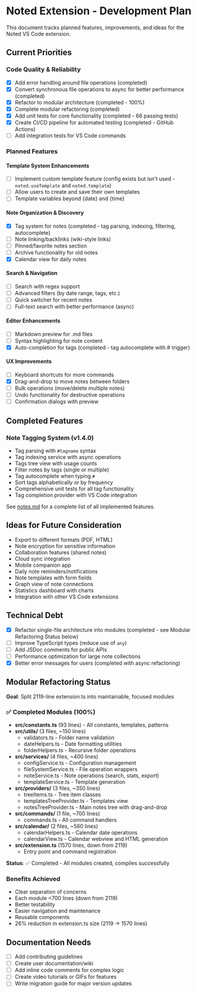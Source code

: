 # Noted Extension - Development Plan

This document tracks planned features, improvements, and ideas for the Noted VS Code extension.

## Current Priorities

### Code Quality & Reliability
- [x] Add error handling around file operations (completed)
- [x] Convert synchronous file operations to async for better performance (completed)
- [x] Refactor to modular architecture (completed - 100%)
- [x] Complete modular refactoring (completed)
- [x] Add unit tests for core functionality (completed - 66 passing tests)
- [x] Create CI/CD pipeline for automated testing (completed - GitHub Actions)
- [ ] Add integration tests for VS Code commands

### Planned Features

#### Template System Enhancements
- [ ] Implement custom template feature (config exists but isn't used - `noted.useTemplate` and `noted.template`)
- [ ] Allow users to create and save their own templates
- [ ] Template variables beyond {date} and {time}

#### Note Organization & Discovery
- [x] Tag system for notes (completed - tag parsing, indexing, filtering, autocomplete)
- [ ] Note linking/backlinks (wiki-style links)
- [ ] Pinned/favorite notes section
- [ ] Archive functionality for old notes
- [x] Calendar view for daily notes

#### Search & Navigation
- [ ] Search with regex support
- [ ] Advanced filters (by date range, tags, etc.)
- [ ] Quick switcher for recent notes
- [ ] Full-text search with better performance (async)

#### Editor Enhancements
- [ ] Markdown preview for .md files
- [ ] Syntax highlighting for note content
- [x] Auto-completion for tags (completed - tag autocomplete with # trigger)

#### UX Improvements
- [ ] Keyboard shortcuts for more commands
- [x] Drag-and-drop to move notes between folders
- [ ] Bulk operations (move/delete multiple notes)
- [ ] Undo functionality for destructive operations
- [ ] Confirmation dialogs with preview

## Completed Features

### Note Tagging System (v1.4.0)
- Tag parsing with `#tagname` syntax
- Tag indexing service with async operations
- Tags tree view with usage counts
- Filter notes by tags (single or multiple)
- Tag autocomplete when typing `#`
- Sort tags alphabetically or by frequency
- Comprehensive unit tests for all tag functionality
- Tag completion provider with VS Code integration

See [notes.md](./notes.md) for a complete list of all implemented features.

## Ideas for Future Consideration

- Export to different formats (PDF, HTML)
- Note encryption for sensitive information
- Collaboration features (shared notes)
- Cloud sync integration
- Mobile companion app
- Daily note reminders/notifications
- Note templates with form fields
- Graph view of note connections
- Statistics dashboard with charts
- Integration with other VS Code extensions

## Technical Debt

- [x] Refactor single-file architecture into modules (completed - see Modular Refactoring Status below)
- [ ] Improve TypeScript types (reduce use of `any`)
- [ ] Add JSDoc comments for public APIs
- [ ] Performance optimization for large note collections
- [x] Better error messages for users (completed with async refactoring)

## Modular Refactoring Status

**Goal**: Split 2119-line extension.ts into maintainable, focused modules

### ✅ Completed Modules (100%)
- **src/constants.ts** (93 lines) - All constants, templates, patterns
- **src/utils/** (3 files, ~150 lines)
  - validators.ts - Folder name validation
  - dateHelpers.ts - Date formatting utilities
  - folderHelpers.ts - Recursive folder operations
- **src/services/** (4 files, ~400 lines)
  - configService.ts - Configuration management
  - fileSystemService.ts - File operation wrappers
  - noteService.ts - Note operations (search, stats, export)
  - templateService.ts - Template generation
- **src/providers/** (3 files, ~350 lines)
  - treeItems.ts - Tree item classes
  - templatesTreeProvider.ts - Templates view
  - notesTreeProvider.ts - Main notes tree with drag-and-drop
- **src/commands/** (1 file, ~700 lines)
  - commands.ts - All command handlers
- **src/calendar/** (2 files, ~560 lines)
  - calendarHelpers.ts - Calendar date operations
  - calendarView.ts - Calendar webview and HTML generation
- **src/extension.ts** (1570 lines, down from 2119)
  - Entry point and command registration

**Status**: ✅ Completed - All modules created, compiles successfully

### Benefits Achieved
- Clear separation of concerns
- Each module <700 lines (down from 2119)
- Better testability
- Easier navigation and maintenance
- Reusable components
- 26% reduction in extension.ts size (2119 → 1570 lines)

## Documentation Needs

- [ ] Add contributing guidelines
- [ ] Create user documentation/wiki
- [ ] Add inline code comments for complex logic
- [ ] Create video tutorials or GIFs for features
- [ ] Write migration guide for major version updates
